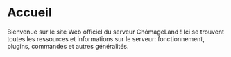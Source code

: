# Accueil

Bienvenue sur le site Web officiel du serveur ChômageLand ! Ici se trouvent toutes les ressources et informations sur le serveur: fonctionnement, plugins, commandes et autres généralités.
